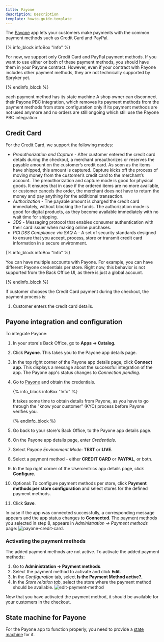 ```yaml
---
title: Payone
description: Description
template: howto-guide-template
---
```


The [Payone](https://www.payone.com/DE-en) app lets your customers make payments with the common payment methods such as Credit Card and PayPal.

{% info_block infoBox "Info" %}

For now, we support only Credit Card and PayPal payment methods. If you want to use either or both of these payment methods, you should have them in your Payone contract. However, even if your contract with Payone includes other payment methods, they are not technically supported by Spryker yet.

{% endinfo_block %}

each payment method has its state machine
A shop owner can disconnect their Payone PBC integration, which removes its payment methods from the payment methods from store configuration only if its payment methods are not used anymore and no orders are still ongoing which still use the Payone PBC integration

## Credit Card

For the Credit Card, we support the following modes:

- *Preauthorization and Capture* - After customer entered the credit card details during the checkout, a merchant preauthorizes or reserves the payable amount on the customer’s credit card. As soon as the items have shipped, this amount is captured. Capture kicks off the process of moving money from the customer’s credit card to the merchant’s account. The preauthorization and capture mode is good for physical goods. It ensures that in case if the ordered items are no more available, or customer cancels the order, the merchant does not have to return the money and pay anything for the additional transaction.
- *Authorization* - The payable amount is charged the credit card immediately, without blocking the funds. The authorization mode is good for digital products, as they become available immediately with no wait time for shipping.
- *3DS* - Messaging protocol that enables consumer authentication with their card issuer when making online purchases.
- *PCI DSS Compliance via SAQ A* - A set of security standards designed to ensure that you accept, process, store or transmit credit card information in a secure environment.

{% info_block infoBox "Info" %}

You can have multiple accounts with Payone. For example, you can have different Payone credentials per store. Right now, this behavior is not supported from the Back Office UI, as there is just a global account.

{% endinfo_block %}


If customer chooses the Credit Card payment during the checkout, the payment process is:

1. Customer enters the credit card details.

## Payone integration and configuration

To integrate Payone:

1. In your store's Back Office, go to **Apps -> Catalog**.
2. Click **Payone**.
   This takes you to the Payone app details page.
3. In the top right corner of the Payone app details page, click **Connect app**.
   This displays a message about the successful integration of the app. The Payone app's status changes to *Connection pending*.   
4. Go to [Payone](https://www.payone.com) and obtain the credentials.
   
   {% info_block infoBox "Info" %}

   It takes some time to obtain details from Payone, as you have to go through the "know your customer" (KYC) process before Payone verifies you.

   {% endinfo_block %}

5. Go back to your store's Back Office, to the Payone app details page.
6. On the Payone app details page, enter *Credentials*.
7. Select *Payone Environment Mode*: **TEST** or **LIVE**.
8. Select a payment method - either **CREDIT CARD** or **PAYPAL**, or both.
9. In the top right corner of the Usercentrics app details page, click **Configure**.
10. Optional: To configure payment methods per store, click **Payment methods per store configuration** and select stores for the defined payment methods.
11. Click **Save**.
   
In case if the app was connected successfully, a corresponding message appears and the app status changes to **Connected**. The payment methods you selected in step 8, appears in *Administration -> Payment methods* page:
![payone-credit-card](https://spryker.s3.eu-central-1.amazonaws.com/docs/aop/user/apps/payone/payone-credit-card.png).

### Activating the payment methods

The added payment methods are not active. 
To activate the added payment methods:

1. Go to **Administration -> Payment methods**.
2. Select the payment method to activate and click **Edit**.
3. In the *Configuration* tab, select **Is the Payment Method active?**.
4. In the *Store relation tab*, select the store where the payment method should be available.
![edit-payment-method](https://spryker.s3.eu-central-1.amazonaws.com/docs/aop/user/apps/payone/edit-payment-method.png)

Now that you have activated the payment method, it should be available for your customers in the checkout.

## State machine for Payone
For the Payone app to function properly, you need to provide a [state machine](https://docs.spryker.com/docs/scos/dev/best-practices/state-machine-cookbook/state-machine-cookbook-part-i-state-machine-fundamentals.html#state-machine-components) for it.



